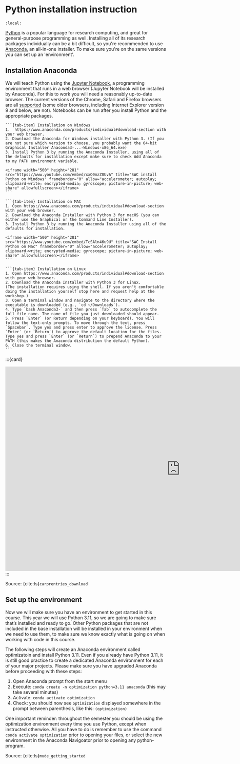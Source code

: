 # Python installation instruction

```{contents}
:local:
```

[Python](https://python.org/) is a popular language for research computing, and great for general-purpose programming as well. Installing all of its research packages individually can be a bit difficult, so you're recommended to use [Anaconda](https://www.anaconda.com/products/individual), an all-in-one installer. To make sure you're on the same versions you can set up an 'environment'.


## Installation Anaconda
We will teach Python using the [Jupyter Notebook](https://jupyter.org/), a programming environment that runs in a web browser (Jupyter Notebook will be installed by Anaconda). For this to work you will need a reasonably up-to-date browser. The current versions of the Chrome, Safari and Firefox browsers are all [supported](https://jupyter-notebook.readthedocs.io/en/stable/notebook.html#browser-compatibility) (some older browsers, including Internet Explorer version 9 and below, are not). Notebooks can be run after you install Python and the appropriate packages.

````{tab-set}
```{tab-item} Installation on Windows
1.  https://www.anaconda.com/products/individual#download-section with your web browser.
2. Download the Anaconda for Windows installer with Python 3. (If you are not sure which version to choose, you probably want the 64-bit Graphical Installer Anaconda3-...-Windows-x86_64.exe)
3. Install Python 3 by running the Anaconda Installer, using all of the defaults for installation except make sure to check Add Anaconda to my PATH environment variable.

<iframe width="500" height="281" src="https://www.youtube.com/embed/xxQ0mzZ8UvA" title="SWC install Python on Windows" frameborder="0" allow="accelerometer; autoplay; clipboard-write; encrypted-media; gyroscope; picture-in-picture; web-share" allowfullscreen></iframe>
```

```{tab-item} Installation on MAC
1. Open https://www.anaconda.com/products/individual#download-section with your web browser.
2. Download the Anaconda Installer with Python 3 for macOS (you can either use the Graphical or the Command Line Installer).
3. Install Python 3 by running the Anaconda Installer using all of the defaults for installation.

<iframe width="500" height="281" src="https://www.youtube.com/embed/TcSAln46u9U" title="SWC Install Python on Mac" frameborder="0" allow="accelerometer; autoplay; clipboard-write; encrypted-media; gyroscope; picture-in-picture; web-share" allowfullscreen></iframe>
```

```{tab-item} Installation on Linux
1. Open https://www.anaconda.com/products/individual#download-section with your web browser.
2. Download the Anaconda Installer with Python 3 for Linux. 
(The installation requires using the shell. If you aren't comfortable doing the installation yourself stop here and request help at the workshop.)
3. Open a terminal window and navigate to the directory where the executable is downloaded (e.g., `cd ~/Downloads`).
4. Type `bash Anaconda3-` and then press `Tab` to autocomplete the full file name. The name of file you just downloaded should appear.
5. Press `Enter` (or Return depending on your keyboard). You will follow the text-only prompts. To move through the text, press `Spacebar`. Type yes and press enter to approve the license. Press `Enter` (or `Return`) to approve the default location for the files. Type yes and press `Enter` (or `Return`) to prepend Anaconda to your PATH (this makes the Anaconda distribution the default Python).
6. Close the terminal window.
```
````

:::{card}
<iframe src="https://tudelft.h5p.com/content/1292011161958921937/embed" aria-label="Check installation" width="1088" height="637" frameborder="0" allowfullscreen="allowfullscreen" allow="autoplay *; geolocation *; microphone *; camera *; midi *; encrypted-media *"></iframe><script src="https://tudelft.h5p.com/js/h5p-resizer.js" charset="UTF-8"></script>
:::

Source: {cite:ts}`carprentries_download`

## Set up the environment
Now we will make sure you have an environment to get started in this course. This year we will use Python 3.11, so we are going to make sure that’s installed and ready to go. Other Python packages that are not included in the base installation will be installed in your environment when we need to use them, to make sure we know exactly what is going on when working with code in this course.

The following steps will create an Anaconda environment called optimizatoin and install Python 3.11. Even if you already have Python 3.11, it is still good practice to create a dedicated Anaconda environment for each of your major projects. Please make sure you have upgraded Anaconda before proceeding with these steps:

1. Open Anaconda prompt from the start menu
2. Execute: `conda create -n optimization python=3.11 anaconda` (this may take several minutes)
3. Activate: `conda activate optimization`
4. Check: you should now see `optimization` displayed somewhere in the prompt between parenthesis, like this: `(optimization)`

One important reminder: throughout the semester you should be using the optimization environment every time you use Python, except when instructed otherwise. All you have to do is remember to use the command `conda activate optimization` prior to opening your files, or select the new environment in the Anaconda Navigoator prior to opening any python-program.

Source: {cite:ts}`mude_getting_started`